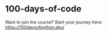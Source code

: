 # 100-days-of-code
Want to join the course? Start your journey here:   https://100daysofpython.dev/
